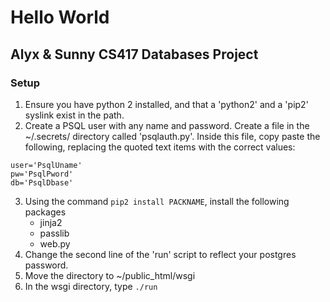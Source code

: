 # Hello World
## Alyx & Sunny CS417 Databases Project

### Setup
1. Ensure you have python 2 installed, and that a 'python2' and a 'pip2' syslink exist in the path.
2. Create a PSQL user with any name and password. Create a file in the ~/.secrets/ directory called 'psqlauth.py'. Inside this file, copy paste the following, replacing the quoted text items with the correct values:
```
user='PsqlUname'
pw='PsqlPword'
db='PsqlDbase'
```    

3. Using the command `pip2 install PACKNAME`, install the following packages
    * jinja2
    * passlib
    * web.py
4. Change the second line of the 'run' script to reflect your postgres password.
5. Move the directory to ~/public_html/wsgi
6. In the wsgi directory, type `./run`
